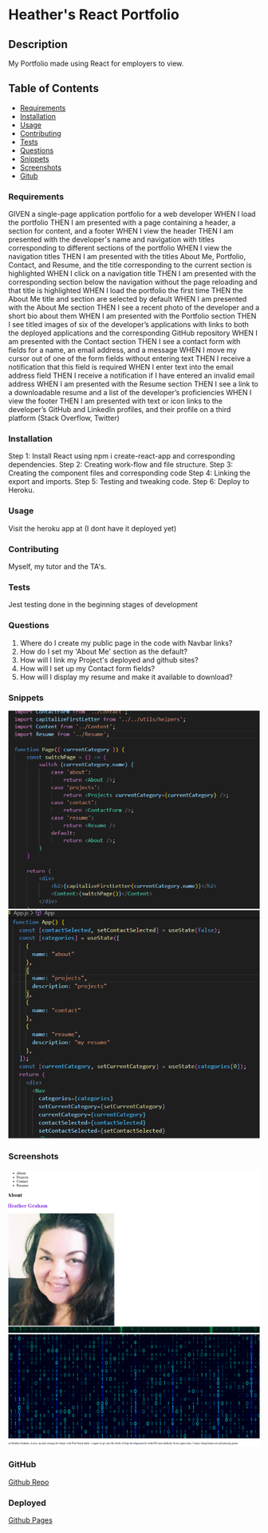 # Heather's React Portfolio

## Description
My Portfolio made using React for employers to view.

## Table of Contents
* [Requirements](#requirements)
* [Installation](#installation)
* [Usage](#usage)
* [Contributing](#contributing)
* [Tests](#tests)
* [Questions](#questions)
* [Snippets](#snippets)
* [Screenshots](#screenshots)
* [Gitub](#github)


### Requirements
GIVEN a single-page application portfolio for a web developer
WHEN I load the portfolio
THEN I am presented with a page containing a header, a section for content, and a footer
WHEN I view the header
THEN I am presented with the developer's name and navigation with titles corresponding to different sections of the portfolio
WHEN I view the navigation titles
THEN I am presented with the titles About Me, Portfolio, Contact, and Resume, and the title corresponding to the current section is highlighted
WHEN I click on a navigation title
THEN I am presented with the corresponding section below the navigation without the page reloading and that title is highlighted
WHEN I load the portfolio the first time
THEN the About Me title and section are selected by default
WHEN I am presented with the About Me section
THEN I see a recent photo of the developer and a short bio about them
WHEN I am presented with the Portfolio section
THEN I see titled images of six of the developer’s applications with links to both the deployed applications and the corresponding GitHub repository
WHEN I am presented with the Contact section
THEN I see a contact form with fields for a name, an email address, and a message
WHEN I move my cursor out of one of the form fields without entering text
THEN I receive a notification that this field is required
WHEN I enter text into the email address field
THEN I receive a notification if I have entered an invalid email address
WHEN I am presented with the Resume section
THEN I see a link to a downloadable resume and a list of the developer’s proficiencies
WHEN I view the footer
THEN I am presented with text or icon links to the developer’s GitHub and LinkedIn profiles, and their profile on a third platform (Stack Overflow, Twitter) 

### Installation
Step 1: Install React using npm i create-react-app and corresponding dependencies.
Step 2: Creating work-flow and file structure.
Step 3: Creating the component files and corresponding code
Step 4: Linking the export and imports.
Step 5: Testing and tweaking code. 
Step 6: Deploy to Heroku.

### Usage
Visit the heroku app at (I dont have it deployed yet)

### Contributing
Myself, my tutor and the TA's.

### Tests
Jest testing done in the beginning stages of development

### Questions
1. Where do I create my public page in the code with Navbar links?
2. How do I set my 'About Me' section as the default?
3. How will I link my Project's deployed and github sites?
4. How will I set up my Contact form fields?
5. How will I display my resume and make it available to download?

### Snippets

![](./src/assets/images/github/react-port-pic3.png)
![](./src/assets/images/github/react-port-pic4.png)

### Screenshots

![](./src/assets/images/github/react-port-pic1.png)
![](./src/assets/images/github/react-port-pic2.png)


### GitHub

[Github Repo](https://github.com/heatherzen/react-portfolio)

### Deployed

[Github Pages](http://heatherzen.github.io/react-portfolio)
